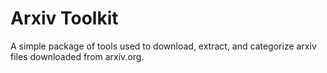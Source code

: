 # Arxiv Toolkit
A simple package of tools used to download, extract, and categorize arxiv files downloaded from arxiv.org.
